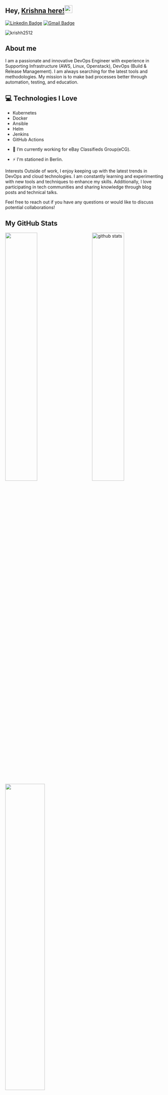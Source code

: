 
## Hey, [Krishna here!](https://www.youtube.com/channel/UCietjxpksncMdOUkycv5nqA)<img src="https://media.giphy.com/media/hvRJCLFzcasrR4ia7z/giphy.gif" width="25px">
                              





[![Linkedin Badge](https://img.shields.io/badge/-krishnapemmasani-blue?style=flat-square&logo=Linkedin&logoColor=white&link=https://www.linkedin.com/in/krishnapemmasani/)](https://www.linkedin.com/in/krishnapemmasani/) [![Gmail Badge](https://img.shields.io/badge/-krishh9001@@gmail.com-c14438?style=flat-square&logo=Gmail&logoColor=white&link=mailto:krishh9001@gmail.com)](mailto:krishh9001@gmail.com) <p align="left"> <img src="https://komarev.com/ghpvc/?username=krishh2512" alt="krishh2512" /> </p>



 ## About me

I am a passionate and innovative DevOps Engineer with experience in Supporting Infrastructure (AWS, Linux, Openstack), DevOps (Build & Release Management). I am always searching for the latest tools and methodologies. My mission is to make bad processes better through automation, testing, and education. 

 ## :computer: Technologies I Love
* Kubernetes
* Docker
* Ansible 
* Helm
* Jenkins
* GitHub Actions


- 🔭 I’m currently working for eBay Classifieds Group(eCG). 

- ⚡ I'm stationed in Berlin.

Interests
Outside of work, I enjoy keeping up with the latest trends in DevOps and cloud technologies. I am constantly learning and experimenting with new tools and techniques to enhance my skills. Additionally, I love participating in tech communities and sharing knowledge through blog posts and technical talks.

Feel free to reach out if you have any questions or would like to discuss potential collaborations!


## My GitHub Stats
<img src="https://github-readme-stats.vercel.app/api?username=krishh2512&show_icons=true&theme=gotham" alt="github stats" width="45%" align="right"/>
<img src="https://github-readme-streak-stats.herokuapp.com/?user=krishh2512&theme=dark" width="45%" />
<img align="center" src="https://github-readme-stats.vercel.app/api/top-langs/?username=krishh2512&layout=compact&theme=dracula" width="50%"/><br><br>
<img align="center" src="https://github-profile-summary-cards.vercel.app/api/cards/profile-details?username=krishh2512&theme=dracula" />
</p>

![Krishna's github activity graph](https://github.com/krishh2512/krishh2512/blob/master/profile-3d-contrib/profile-night-rainbow.svg)



